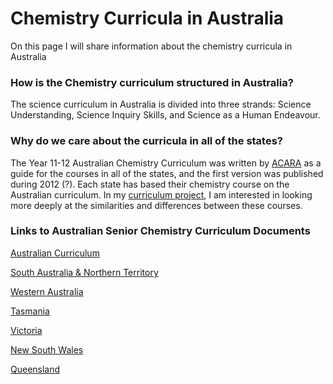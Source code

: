 <h1>Chemistry Curricula in Australia</h1>
<body>
<p>On this page I will share information about the chemistry curricula in Australia</p>

<h3>How is the Chemistry curriculum structured in Australia?</h3>

<p>The science curriculum in Australia is divided into three strands: Science Understanding, Science Inquiry Skills, and Science as a Human Endeavour.</p>

<h3>Why do we care about the curricula in all of the states?</h3>

<p>The Year 11-12 Australian Chemistry Curriculum was written by <a href="https://www.acara.edu.au/curriculum/history-of-the-australian-curriculum/development-of-australian-curriculum">ACARA</a> as a guide for the courses in all of the states, and the first version was published during 2012 (?). Each state has based their chemistry course on the Australian curriculum. In my <a href="https://github.com/GFirmer/Chemistry-teacher/projects/1">curriculum project</a>, I am interested in looking more deeply at the similarities and differences between these courses.</p>

<h3>Links to Australian Senior Chemistry Curriculum Documents</h3>

<p><a href="https://www.australiancurriculum.edu.au/senior-secondary-curriculum/science/chemistry/">Australian Curriculum</a></p>

<p><a href="https://www.sace.sa.edu.au/web/chemistry">South Australia & Northern Territory</a></p>

<p><a href="https://senior-secondary.scsa.wa.edu.au/syllabus-and-support-materials/science/chemistry">Western Australia</a></p>

<p><a href="https://www.tasc.tas.gov.au/students/courses/science/chm415115-4/">Tasmania</a></p>

<p><a href="https://www.vcaa.vic.edu.au/curriculum/vce/vce-study-designs/chemistry/Pages/index.aspx">Victoria</a></p>

<p><a href="https://educationstandards.nsw.edu.au/wps/portal/nesa/11-12/stage-6-learning-areas/stage-6-science/chemistry-2017">New South Wales</a></p>

<p><a href="https://www.qcaa.qld.edu.au/senior/senior-subjects/sciences/chemistry/syllabus">Queensland</a></p>

</body>
